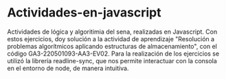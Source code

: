 # Actividades-en-javascript
Actividades de lógica y algoritimia del sena, realizadas en Javascript. 
Con estos ejercicios, doy solución a la actividad de aprendizaje "Resolución a problemas algorítmicos aplicando estructuras de almacenamiento", con el código GA3-220501093-AA3-EV02.
Para la realización de los ejercicios se utilizó la librería readline-sync, que nos permite interactuar con la consola en el entorno de node, de manera intuitiva.
